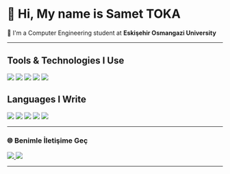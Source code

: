 # 👋 Hi, My name is Samet TOKA

🎯 I'm a Computer Engineering student at **Eskişehir Osmangazi University**


---

##  Tools & Technologies I Use

<p>
  <!-- VS Code -->
  <img src="https://img.shields.io/badge/VS%20Code-007ACC?style=for-the-badge&logo=visualstudiocode&logoColor=white" />
  <!-- Visual Studio -->
  <img src="https://img.shields.io/badge/Visual%20Studio-5C2D91?style=for-the-badge&logo=visualstudio&logoColor=white" />
  <!-- Jupyter -->
  <img src="https://img.shields.io/badge/Jupyter-F37626?style=for-the-badge&logo=jupyter&logoColor=white" />
  <!-- Docker -->
  <img src="https://img.shields.io/badge/Docker-2496ED?style=for-the-badge&logo=docker&logoColor=white" />
  <!-- SQL -->
  <img src="https://img.shields.io/badge/SQL-003B57?style=for-the-badge&logo=microsoftsqlserver&logoColor=white" />
</p>

##  Languages I Write

<p>
  <!-- C -->
  <img src="https://img.shields.io/badge/C-00599C?style=for-the-badge&logo=c&logoColor=white" />
  <!-- C++ -->
  <img src="https://img.shields.io/badge/C++-00599C?style=for-the-badge&logo=cplusplus&logoColor=white" />
  <!-- C# -->
  <img src="https://img.shields.io/badge/C%23-239120?style=for-the-badge&logo=csharp&logoColor=white" />
  <!-- Python -->
  <img src="https://img.shields.io/badge/Python-3776AB?style=for-the-badge&logo=python&logoColor=white" />
  <!-- SQL tekrar istersen burada da görünebilir -->
  <img src="https://img.shields.io/badge/SQL-003B57?style=for-the-badge&logo=microsoftsqlserver&logoColor=white" />
</p>


---

### 🌐 Benimle İletişime Geç

<p align="left">
  <a href="https://www.linkedin.com/in/samettoka/" target="_blank">
    <img src="https://img.shields.io/badge/LinkedIn-0A66C2?style=for-the-badge&logo=linkedin&logoColor=white"/>
  </a>
  <a href="https://www.instagram.com/smt_toka/" target="_blank">
    <img src="https://img.shields.io/badge/Instagram-E4405F?style=for-the-badge&logo=instagram&logoColor=white"/>
  </a>
</p>

---


